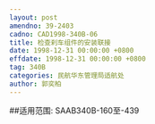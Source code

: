 ```yaml
---
layout: post
amendno: 39-2403
cadno: CAD1998-340B-06
title: 检查刹车组件的安装联接
date: 1998-12-31 00:00:00 +0800
effdate: 1998-12-31 00:00:00 +0800
tag: 340B
categories: 民航华东管理局适航处
author: 郭奕柏
---
```


##适用范围:
SAAB340B-160至-439

